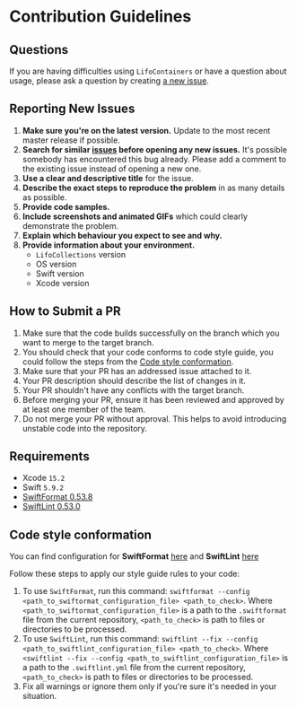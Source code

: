 # Contribution Guidelines

## Questions

If you are having difficulties using `LifoContainers` or have a question about usage, please ask a question by creating [a new issue](https://github.com/Shadowman405/LifoCollections/issues/new). 

## Reporting New Issues

1. **Make sure you're on the latest version.** Update to the most recent master release if possible.
2. **Search for similar [issues](https://github.com/Shadowman405/LifoCollections/issues) before opening any new issues.** It's possible somebody has encountered this bug already. Please add a comment to the existing issue instead of opening a new one.
3. **Use a clear and descriptive title** for the issue.
4. **Describe the exact steps to reproduce the problem** in as many details as possible.
4. **Provide code samples.**
5. **Include screenshots and animated GIFs** which could clearly demonstrate the problem.
6. **Explain which behaviour you expect to see and why.**
7. **Provide information about your environment.**
    - `LifoCollections` version
    - OS version
    - Swift version
    - Xcode version
    
## How to Submit a PR

1. Make sure that the code builds successfully on the branch which you want to merge to the target branch.
1. You should check that your code conforms to code style guide, you could follow the steps from the [Code style conformation](./CONTRIBUTING.md#Code-style-conformation).
1. Make sure that your PR has an addressed issue attached to it.
1. Your PR description should describe the list of changes in it.
1. Your PR shouldn't have any conflicts with the target branch.
1. Before merging your PR, ensure it has been reviewed and approved by at least one member of the team.
1. Do not merge your PR without approval. This helps to avoid introducing unstable code into the repository.

## Requirements

- Xcode `15.2`
- Swift `5.9.2`
- [SwiftFormat 0.53.8](https://github.com/nicklockwood/SwiftFormat/releases/tag/0.53.8)
- [SwiftLint 0.53.0](https://github.com/realm/SwiftLint/releases/tag/0.53.0)

## Code style conformation

You can find configuration for **SwiftFormat** [here](./.swiftformat) and **SwiftLint** [here](./.swiftlint.yml) 

Follow these steps to apply our style guide rules to your code:
1. To use `SwiftFormat`, run this command: `swiftformat --config <path_to_swiftormat_configuration_file> <path_to_check>`. Where `<path_to_swiftormat_configuration_file>` is a path to the `.swiftformat` file from the current repository, `<path_to_check>` is path to files or directories to be processed.
1. To use `SwiftLint`, run this command: `swiftlint --fix --config <path_to_swiftlint_configuration_file> <path_to_check>`. Where `<swiftlint --fix --config <path_to_swiftlint_configuration_file>` is a path to the `.swiftlint.yml` file from the current repository, `<path_to_check>` is path to files or directories to be processed.
1. Fix all warnings or ignore them only if you're sure it's needed in your situation.
